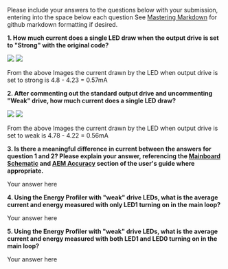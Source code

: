 Please include your answers to the questions below with your submission, entering into the space below each question
See [Mastering Markdown](https://guides.github.com/features/mastering-markdown/) for github markdown formatting if desired.

**1. How much current does a single LED draw when the output drive is set to "Strong" with the original code?**

![](https://github.com/CU-ECEN-5823/ecen5823-assignments-ridhishah179/blob/master/Output_images/q1_strong_1.PNG)
![](https://github.com/CU-ECEN-5823/ecen5823-assignments-ridhishah179/blob/master/Output_images/q1_strong_2.PNG)

From the above Images the current drawn by the LED when output drive is set to strong is 
4.8 - 4.23 = 0.57mA

**2. After commenting out the standard output drive and uncommenting "Weak" drive, how much current does a single LED draw?**

![](https://github.com/CU-ECEN-5823/ecen5823-assignments-ridhishah179/blob/master/Output_images/q2_weak_1.PNG)
![](https://github.com/CU-ECEN-5823/ecen5823-assignments-ridhishah179/blob/master/Output_images/q2_weak_2.PNG)

From the above Images the current drawn by the LED when output drive is set to weak is 
4.78 - 4.22 = 0.56mA

**3. Is there a meaningful difference in current between the answers for question 1 and 2? Please explain your answer, 
referencing the [Mainboard Schematic](https://www.silabs.com/documents/public/schematic-files/WSTK-Main-BRD4001A-A01-schematic.pdf) and [AEM Accuracy](https://www.silabs.com/documents/login/user-guides/ug279-brd4104a-user-guide.pdf) section of the user's guide where appropriate.**

Your answer here

**4. Using the Energy Profiler with "weak" drive LEDs, what is the average current and energy measured with only LED1 turning on in the main loop?**

Your answer here

**5. Using the Energy Profiler with "weak" drive LEDs, what is the average current and energy measured with both LED1 and LED0 turning on in the main loop?**

Your answer here
